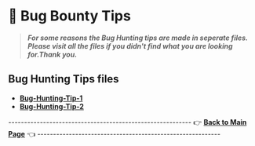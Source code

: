 # 📝 Bug Bounty Tips
> ***For some reasons the Bug Hunting tips are made in seperate files. Please visit all the files if you didn't find what you are looking for.Thank you.***
## Bug Hunting Tips files
- **[Bug-Hunting-Tip-1](tip-file-1.md)**
- **[Bug-Hunting-Tip-2](tip-file-2.md)**

---------------------------------------------------------- 👉 **[Back to Main Page](https://github.com/thevillagehacker/Bug-Hunting)** 👈 ----------------------------------------------------------
